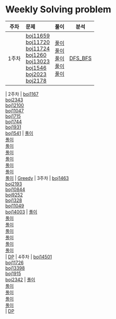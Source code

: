 # Weekly Solving problem


| 주차  | 문제  | 풀이  | 분석  |
|:---:|:------|:-----:|:-----:|
| 1주차  | [boj11659](https://www.acmicpc.net/problem/11659) <br> [boj11720](https://www.acmicpc.net/problem/11720) <br> [boj11724](https://www.acmicpc.net/problem/11724) <br> [boj1260](https://www.acmicpc.net/problem/1260) <br> [boj13023](https://www.acmicpc.net/problem/13023) <br> [boj1546](https://www.acmicpc.net/problem/1546) <br> [boj2023](https://www.acmicpc.net/problem/2023) <br> [boj2178](https://www.acmicpc.net/problem/2178)  | [풀이](1weeks_DFS%20BFS/BaekJoon_11659.java) <br> [풀이](DFS_BFS/2023.cpp) <br> [풀이](DFS_BFS/13023.cpp) <br> [풀이](DFS_BFS/1206.cpp) <br> [풀이](DFS_BFS/2178.cpp)  | [DFS_BFS](분석/DFS_BFS.ipynb)







| 2주차  | [boj1167](https://www.acmicpc.net/problem/1167) <br> [boj2343](https://www.acmicpc.net/problem/2343) <br> [boj12100](https://www.acmicpc.net/problem/12100) <br> [boj11047](https://www.acmicpc.net/problem/11047) <br> [boj1715](https://www.acmicpc.net/problem/1715)  <br> [boj1744](https://www.acmicpc.net/problem/1744) <br> [boj1931](https://www.acmicpc.net/problem/1931) <br> [boj1541](https://www.acmicpc.net/problem/1541)  | [풀이](DFS_BFS/1167.cpp) <br> [풀이](BinarySeach/2343.cpp) <br> [풀이](DFS_BFS/12100.cpp) <br> [풀이](Greedy/11047.cpp) <br> [풀이](Greedy/1715.cpp) <br> [풀이](Greedy/1744.cpp) <br> [풀이](Greedy/1931.cpp) <br> [풀이](Greedy/1541.cpp)  |  [Greedy](분석/Greedy.ipynb)
| 3주차  | [boj1463](https://www.acmicpc.net/problem/1463) <br> [boj2193](https://www.acmicpc.net/problem/2193) <br>[boj10844](https://www.acmicpc.net/problem/10844) <br> [boj9252](https://www.acmicpc.net/problem/9252) <br> [boj1328](https://www.acmicpc.net/problem/1328) <br> [boj11049](https://www.acmicpc.net/problem/11049) <br> [boj14003](https://www.acmicpc.net/problem/14003)  | [풀이](DP/1463.cpp) <br> [풀이](DP/2193.cpp) <br> [풀이](DP/10844.cpp) <br> [풀이](DP/9252.cpp) <br> [풀이](DP/1328.cpp) <br> [풀이](DP/11049.cpp) <br> [풀이](DP/14003.cpp) <br> | [DP](분석/DP.ipynb)
| 4주차 | [boj14501](https://www.acmicpc.net/problem/) <br> [boj11726](https://www.acmicpc.net/problem/) <br> [boj13398](https://www.acmicpc.net/problem/) <br> [boj1915](https://www.acmicpc.net/problem/) <br> [boj2342](https://www.acmicpc.net/problem/) | [풀이](DP/14501.cpp) <br> [풀이](DP/11726.cpp) <br> [풀이](DP/13398.cpp) <br> [풀이](DP/1915.cpp) <br> [풀이](DP/2342.cpp) <br> | [DP](분석/DP.ipynb)
